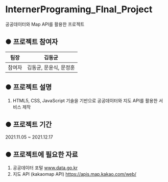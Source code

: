# InternerPrograming_FInal_Project
공공데이터와 Map API를 활용한 프로젝트


## ● 프로젝트 참여자
| 팀장 |                         김동균                         |
| :----: | :----------------------------------------------------: |
| 참여자 | 김동균, 문윤식, 문정훈                                  |



## ● 프로젝트 설명
1. HTML5, CSS, JavaScript 기술을 기반으로 공공데이터와 지도 API를 활용한 서비스 제작



## ● 프로젝트 기간
2021.11.05 ~ 2021.12.17


## ● 프로젝트에 필요한 자료
1. 공공데이터 포털 www.data.go.kr
2. 지도 API (kakaomap API) https://apis.map.kakao.com/web/
